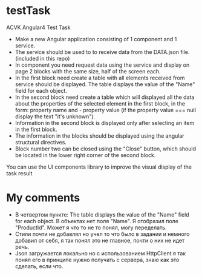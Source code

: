 # testTask

ACVK Angular4 Test Task

- Make a new Angular application consisting of 1 component and 1 service.
- The service should be used to to receive data from the DATA.json file. (included in this repo)
- In component you need request data using the service and display on page 2 blocks with the same size, half of the screen each.
- In the first block need create a table with all elements received from service should be displayed. The table displays the value of the "Name" field for each object.
- In the second block need create a table which will displayed all the data about the properties of the selected element in the first block, in the form: property name and - property value (if the property value === null display the text "it's unknown").
- Information in the second block is displayed only after selecting an item in the first block.
- The information in the blocks should be displayed using the angular structural directives.
- Block number two can be closed using the "Close" button, which should be located in the lower right corner of the second block.

You can use the UI components library to improve the visual display of the task result


# My comments
- В четвертом пункте: The table displays the value of the "Name" field for each object. В объектах нет поля "Name". Я отобразил поле "ProductId". Может я что то не то понял, могу переделать.
- Стили почти не добавлял но учел то что было в задании и немного добавил от себя, я так понял это не главное, почти о них не идет речь.
- Json загружается локально но с использованием   HttpClient я так понял его в принципе нужно получать с сервера, знаю как это сделать, если что.
